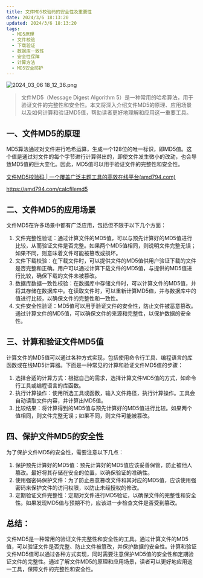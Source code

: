 ```yaml
---
title: 文件MD5校验码的安全性及重要性
date: 2024/3/6 18:13:20
updated: 2024/3/6 18:13:20
tags:
  - MD5原理
  - 文件校验
  - 下载验证
  - 数据库一致性
  - 安全性保障
  - 计算方法
  - MD5安全防护
---
```



<img src="https://static.cmdragon.cn/blog/images/2024_03_06 18_12_36.png@blog" title="2024_03_06 18_12_36.png" alt="2024_03_06 18_12_36.png"/>


> 文件MD5（Message Digest Algorithm 5）是一种常用的哈希算法，用于验证文件的完整性和安全性。本文将深入介绍文件MD5的原理、应用场景以及如何计算和验证MD5值，帮助读者更好地理解和应用这一重要工具。

## 一、文件MD5的原理

MD5算法通过对文件进行哈希运算，生成一个128位的唯一标识，即MD5值。这个值是通过对文件的每个字节进行计算得出的，即使文件发生微小的改动，也会导致MD5值的巨大变化。因此，MD5值可以用于验证文件的完整性和安全性。

[文件MD5校验码 | 一个覆盖广泛主题工具的高效在线平台(amd794.com)](https://amd794.com/calcfilemd5)

https://amd794.com/calcfilemd5

## 二、文件MD5的应用场景

文件MD5在许多场景中都有广泛应用，包括但不限于以下几个方面：

1. 文件完整性验证：通过计算文件的MD5值，可以与预先计算好的MD5值进行比较，从而验证文件是否完整。如果两个MD5值相同，则说明文件完整无误；如果不同，则意味着文件可能被篡改或损坏。
2. 文件下载校验：在下载文件时，可以提供文件的MD5值供用户验证下载的文件是否完整和正确。用户可以通过计算下载文件的MD5值，与提供的MD5值进行比较，确保下载的文件未被篡改。
3. 数据库数据一致性校验：在数据库中存储文件时，可以计算文件的MD5值，并将其存储在数据库中。在读取文件时，可以重新计算MD5值，并与数据库中的值进行比较，以确保文件的完整性和一致性。
4. 文件安全性验证：MD5值可以用于验证文件的安全性，防止文件被恶意篡改。通过计算文件的MD5值，可以确保文件的来源和完整性，以保护数据的安全性。

## 三、计算和验证文件MD5值

计算文件的MD5值可以通过各种方式实现，包括使用命令行工具、编程语言的库函数或在线MD5计算器。下面是一种常见的计算和验证文件MD5值的步骤：

1. 选择合适的计算方式：根据自己的需求，选择计算文件MD5值的方式，如命令行工具或编程语言的库函数。
2. 执行计算操作：使用所选工具或函数，输入文件路径，执行计算操作。工具会自动读取文件内容，并计算出MD5值。
3. 比较结果：将计算得到的MD5值与预先计算好的MD5值进行比较。如果两个值相同，则文件完整无误；如果不同，则文件可能被篡改。

## 四、保护文件MD5的安全性

为了保护文件MD5的安全性，需要注意以下几点：

1. 保护预先计算好的MD5值：预先计算好的MD5值应该妥善保管，防止被他人篡改。最好将其存储在安全的位置，以确保验证的准确性。
2. 使用强密码保护文件：为了防止恶意篡改文件和其对应的MD5值，应该使用强密码来保护文件的访问权限，以防止未经授权的修改。
3. 定期验证文件完整性：定期对文件进行MD5验证，以确保文件的完整性和安全性。如果发现MD5值与预期不符，应该进一步检查文件是否受到篡改。

## 总结：

文件MD5是一种常用的验证文件完整性和安全性的工具。通过计算文件的MD5值，可以验证文件是否完整、防止文件被篡改，并保护数据的安全性。计算和验证文件MD5值可以通过各种方式实现，同时需要注意保护MD5值的安全性和定期验证文件的完整性。通过了解文件MD5的原理和应用场景，读者可以更好地应用这一工具，保障文件的完整性和安全性。